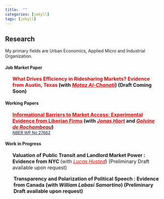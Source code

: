 ```yaml
---
title:  ""
categories: [jekyll]
tags: [jekyll]
---
```


<h2 id="working-papers"><strong>Research</strong></h2>

<p>My primary fields are Urban Economics, Applied Micro and Industrial Organization.
</p>


<!--
<h3 id="job-market-paper">Job Market Paper</h3>
<ul>
  <h4><b>What drives efficiency in Ridesharing markets?</b>
(<a href=" target="_blank"><em>Draft</em></a>)(<a href="" target="_blank"><em>Slides</em></a>)</h4>
<details><summary>Abstract:</summary><p><font size="2">Abstract here</details>
</ul>
-->
<h4 id="working-papers"><strong>Job Market Paper</strong></h4>
<ul>
  <p><b><font size="3"><span style="color:#505050;"><strong><a style="color:#cc0e0e;" target="_blank">What Drives Efficiency in Ridesharing Markets? Evidence from Austin, Texas</a></strong></span></font> <font size="3">(with <a href="https://motazac.github.io/" style="color:#cc0e0e;" target="_blank"><em>Motaz Al-Chanati</em></a>) (Draft Coming Soon) </font></b></p></ul>

<h4 id="working-papers"><strong>Working Papers</strong></h4>
<ul>
  <p><b><font size="3"><span style="color:#505050;"><strong><a href="{{ site.baseurl }}/files/HjortIyerDeRochambeau_091121_everything.pdf" style="color:#cc0e0e;" target="_blank">Informational Barriers to Market Access: Experimental Evidence from Liberian Firms</a></strong></span></font> <font size="3">(with <a href="https://sites.google.com/site/jonashjort/" style="color:#cc0e0e;" target="_blank"><em>Jonas Hjort</em></a> and <a href="https://golvine.com/" style="color:#cc0e0e;" target="_blank"><em>Golvine de Rochambeau</em></a>)</font></b>
  <br/><font size="2"><a href="https://www.nber.org/papers/w27662?utm_campaign=ntwh" style="color:#17202a;">NBER WP No 27662</a></font></p></ul>

<!--(<a href=".{{ site.baseurl }}/files/Paper2.pdf" target="_blank"><em>Draft</em></a>)-->
<!---<details><summary>Abstract:</summary><p><font size="2">Evidence suggests that firms in poor countries stagnate because they cannot access
growth-conducive markets. We hypothesize that overlooked heterogeneity in marketing
ability distorts market access. To investigate, we gave a random subset of Liberian
firms vouchers for a week-long program that teaches how to sell to corporations, governments,
and other large buyers. Firms that participate win about three times as
many contracts, but only firms with access to the Internet benefit. We use a simple
model and variation in online and offline demand to show evidence that this is because
ICT dampens traditional information frictions, but not marketing barriers.</font></p></details>
-->

    
<h4 id="work-in-progress"><strong>Work in Progress</strong></h4>
<ul>
  <p><b><font size="3">Valuation of Public Transit and Landlord Market Power : Evidence from NYC </font></b> <font size="3">(with <a href="https://www.lucashusted.com/home" style="color:#cc0e0e;" target="_blank"><em>Lucas Husted</em></a>) (Preliminary Draft available upon request) </p>
</ul> 
<ul>
  <p><b><font size="3">Transparency and Polarization of Political Speech : Evidence from Canada (with <em>William Labasi Samartino</em>) (Preliminary Draft available upon request)</font></b></p>
</ul> 

